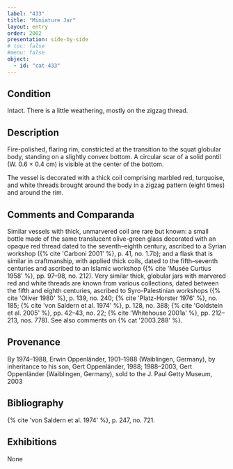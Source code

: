 ```yaml
---
label: "433"
title: "Miniature Jar"
layout: entry
order: 2002
presentation: side-by-side
# toc: false
#menu: false 
object:
  - id: "cat-433"
---
```


## Condition

Intact. There is a little weathering, mostly on the zigzag thread.

## Description

Fire-polished, flaring rim, constricted at the transition to the squat globular body, standing on a slightly convex bottom. A circular scar of a solid pontil (W. 0.6 × 0.4 cm) is visible at the center of the bottom.

The vessel is decorated with a thick coil comprising marbled red, turquoise, and white threads brought around the body in a zigzag pattern (eight times) and around the rim.

## Comments and Comparanda

Similar vessels with thick, unmarvered coil are rare but known: a small bottle made of the same translucent olive-green glass decorated with an opaque red thread dated to the seventh–eighth century, ascribed to a Syrian workshop ({% cite 'Carboni 2001' %}, p. 41, no. 1.7b); and a flask that is similar in craftmanship, with applied thick coils, dated to the fifth–seventh centuries and ascribed to an Islamic workshop ({% cite 'Musée Curtius 1958' %}, pp. 97–98, no. 212). Very similar thick, globular jars with marvered red and white threads are known from various collections, dated between the fifth and eighth centuries, ascribed to Syro-Palestinian workshops ({% cite 'Oliver 1980' %}, p. 139, no. 240; {% cite 'Platz-Horster 1976' %}, no. 185; {% cite 'von Saldern et al. 1974' %}, p. 128, no. 388; {% cite 'Goldstein et al. 2005' %}, pp. 42–43, no. 22; {% cite 'Whitehouse 2001a' %}, pp. 212–213, nos. 778). See also comments on {% cat '2003.288' %}.

## Provenance

By 1974–1988, Erwin Oppenländer, 1901–1988 (Waiblingen, Germany), by inheritance to his son, Gert Oppenländer, 1988; 1988–2003, Gert Oppenländer (Waiblingen, Germany), sold to the J. Paul Getty Museum, 2003

## Bibliography

{% cite 'von Saldern et al. 1974' %}, p. 247, no. 721.

## Exhibitions

None